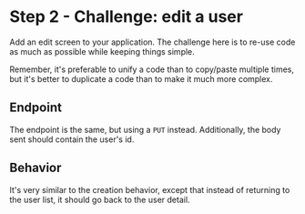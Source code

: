 # Step 2 - Challenge: edit a user

Add an edit screen to your application. The challenge here is to re-use code as much as possible while keeping things simple.

Remember, it's preferable to unify a code than to copy/paste multiple times, but it's better to duplicate a code than to make it much more complex.

## Endpoint

The endpoint is the same, but using a `PUT` instead. Additionally, the body sent should contain the user's id.

## Behavior

It's very similar to the creation behavior, except that instead of returning to the user list, it should go back to the user detail.
